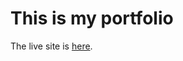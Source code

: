 # This is my portfolio

<p>
    The live site is 
    <a href ="http://tanuikiprop.me/my-portfolio/" 
    target ="_blank">here</a>.
</p>

